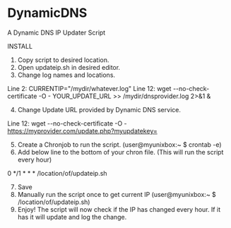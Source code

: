 # DynamicDNS
A Dynamic DNS IP Updater Script

INSTALL

1) Copy script to desired location.
2) Open updateip.sh in desired editor.
3) Change log names and locations.

Line 2: CURRENTIP="/mydir/whatever.log"
Line 12: wget --no-check-certificate -O - YOUR_UPDATE_URL >> /mydir/dnsprovider.log 2>&1 &

4) Change Update URL provided by Dynamic DNS service.

Line 12:  wget --no-check-certificate -O - https://myprovider.com/update.php?myupdatekey=


5) Create a Chronjob to run the script. (user@myunixbox:~ $ crontab -e)
6) Add below line to the bottom of your chron file. (This will run the script every hour)

0 */1 * * *  /location/of/updateip.sh 

7) Save
8) Manually run the script once to get current IP (user@myunixbox:~ $ /location/of/updateip.sh)
9) Enjoy!  The script will now check if the IP has changed every hour. If it has it will update and log the change.


